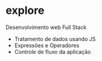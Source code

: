 # explore
Desenvolvimento web Full Stack

- Tratamento de dados usando JS
- Expressões e Operadores
- Controle de fluxo da aplicação


